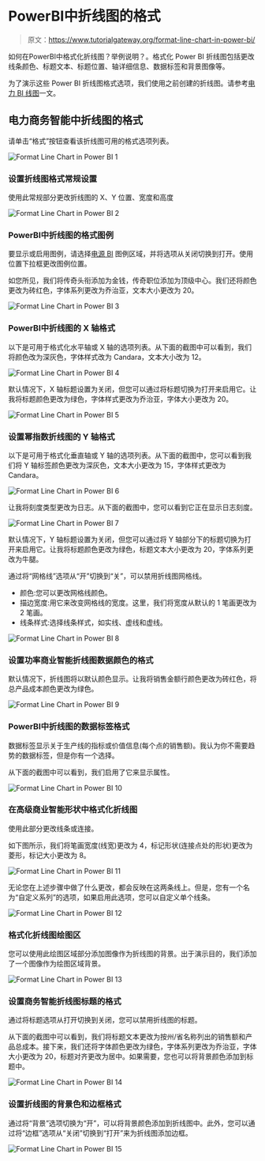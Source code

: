 # PowerBI中折线图的格式

> 原文：<https://www.tutorialgateway.org/format-line-chart-in-power-bi/>

如何在PowerBI中格式化折线图？举例说明？。格式化 Power BI 折线图包括更改线条颜色、标题文本、标题位置、轴详细信息、数据标签和背景图像等。

为了演示这些 Power BI 折线图格式选项，我们使用之前创建的折线图。请参考[电力 BI 线图](https://www.tutorialgateway.org/create-a-power-bi-line-chart/)一文。

## 电力商务智能中折线图的格式

请单击“格式”按钮查看该折线图可用的格式选项列表。

![Format Line Chart in Power BI 1](img/50ba27aab98d9c3ca7aec2e7330c5f97.png)

### 设置折线图格式常规设置

使用此常规部分更改折线图的 X、Y 位置、宽度和高度

![Format Line Chart in Power BI 2](img/9a834bc5021a8deff6486b1eef7d7523.png)

### PowerBI中折线图的格式图例

要显示或启用图例，请选择[电源 BI](https://www.tutorialgateway.org/power-bi-tutorial/) 图例区域，并将选项从关闭切换到打开。使用位置下拉框更改图例位置。

如您所见，我们将传奇头衔添加为金钱，传奇职位添加为顶级中心。我们还将颜色更改为砖红色，字体系列更改为乔治亚，文本大小更改为 20。

![Format Line Chart in Power BI 3](img/08faf5df00c93be57828f83889b7f1cb.png)

### PowerBI中折线图的 X 轴格式

以下是可用于格式化水平轴或 X 轴的选项列表。从下面的截图中可以看到，我们将颜色改为深灰色，字体样式改为 Candara，文本大小改为 12。

![Format Line Chart in Power BI 4](img/20e9abb8a7ccfeb849877ccc0cb9b224.png)

默认情况下，X 轴标题设置为关闭，但您可以通过将标题切换为打开来启用它。让我将标题颜色更改为绿色，字体样式更改为乔治亚，字体大小更改为 20。

![Format Line Chart in Power BI 5](img/ad1aa2fba8bf7b148804cf41b537d2e1.png)

### 设置幂指数折线图的 Y 轴格式

以下是可用于格式化垂直轴或 Y 轴的选项列表。从下面的截图中，您可以看到我们将 Y 轴标签颜色更改为深灰色，文本大小更改为 15，字体样式更改为 Candara。

![Format Line Chart in Power BI 6](img/995b86f5291e7199794af1e9fc53c148.png)

让我将刻度类型更改为日志。从下面的截图中，您可以看到它正在显示日志刻度。

![Format Line Chart in Power BI 7](img/add0b0d78eeb35195a1b2382a20d0b95.png)

默认情况下，Y 轴标题设置为关闭，但您可以通过将 Y 轴部分下的标题切换为打开来启用它。让我将标题颜色更改为绿色，标题文本大小更改为 20，字体系列更改为牛腿。

通过将“网格线”选项从“开”切换到“关”，可以禁用折线图网格线。

*   颜色:您可以更改网格线颜色。
*   描边宽度:用它来改变网格线的宽度。这里，我们将宽度从默认的 1 笔画更改为 2 笔画。
*   线条样式:选择线条样式，如实线、虚线和虚线。

![Format Line Chart in Power BI 8](img/db6d7489cf85d22a8254b941f9bb05fd.png)

### 设置功率商业智能折线图数据颜色的格式

默认情况下，折线图将以默认颜色显示。让我将销售金额行颜色更改为砖红色，将总产品成本颜色更改为绿色。

![Format Line Chart in Power BI 9](img/a4569f119551687603acd449efd07e8b.png)

### PowerBI中折线图的数据标签格式

数据标签显示关于生产线的指标或价值信息(每个点的销售额)。我认为你不需要趋势的数据标签，但是你有一个选择。

从下面的截图中可以看到，我们启用了它来显示属性。

![Format Line Chart in Power BI 10](img/4a991b74151acdeeccf8235bcf370b74.png)

### 在高级商业智能形状中格式化折线图

使用此部分更改线条或连接。

如下图所示，我们将笔画宽度(线宽)更改为 4，标记形状(连接点处的形状)更改为菱形，标记大小更改为 8。

![Format Line Chart in Power BI 11](img/5399c9ce276945a26715de5ed29c0c58.png)

无论您在上述步骤中做了什么更改，都会反映在这两条线上。但是，您有一个名为“自定义系列”的选项，如果启用此选项，您可以自定义单个线条。

![Format Line Chart in Power BI 12](img/332c5d9411ba62615ec742bfb0aca71c.png)

### 格式化折线图绘图区

您可以使用此绘图区域部分添加图像作为折线图的背景。出于演示目的，我们添加了一个图像作为绘图区域背景。

![Format Line Chart in Power BI 13](img/8277b923031d00ce1327cdf3c15494b0.png)

### 设置商务智能折线图标题的格式

通过将标题选项从打开切换到关闭，您可以禁用折线图的标题。

从下面的截图中可以看到，我们将标题文本更改为按州/省名称列出的销售额和产品总成本。接下来，我们还将字体颜色更改为绿色，字体系列更改为乔治亚，字体大小更改为 20，标题对齐更改为居中。如果需要，您也可以将背景颜色添加到标题中。

![Format Line Chart in Power BI 14](img/df9081f17e7647ac03ae9970905f20fd.png)

### 设置折线图的背景色和边框格式

通过将“背景”选项切换为“开”，可以将背景颜色添加到折线图中。此外，您可以通过将“边框”选项从“关闭”切换到“打开”来为折线图添加边框。

![Format Line Chart in Power BI 15](img/9764ef6317b46cc32fd259555c934e5f.png)